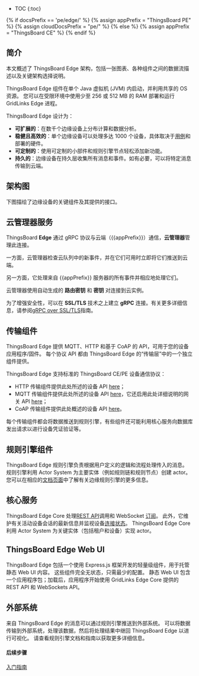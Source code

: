 * TOC
{:toc}

{% if docsPrefix == 'pe/edge/' %}
{% assign appPrefix = "ThingsBoard PE" %}
{% assign cloudDocsPrefix = "pe/" %}
{% else %}
{% assign appPrefix = "ThingsBoard CE" %}
{% endif %}

## 简介

本文概述了 ThingsBoard Edge 架构，包括一张图表、各种组件之间的数据流描述以及关键架构选择说明。

ThingsBoard Edge 组件在单个 Java 虚拟机 (JVM) 内启动，并利用共享的 OS 资源。
您可以在受限环境中使用少至 256 或 512 MB 的 RAM 部署和运行 GridLinks Edge 进程。

ThingsBoard Edge 设计为：

* **可扩展的**：在数千个边缘设备上分布计算和数据分析。
* **稳健且高效的**：单个边缘设备可以处理多达 1000 个设备，具体取决于[用例](/docs/{{docsPrefix}}use-cases/overview/)和部署的硬件。
* **可定制的**：使用可定制的小部件和规则引擎节点轻松添加新功能。
* **持久的**：边缘设备在持久层收集所有消息和事件。如有必要，可以将特定消息传输到云端。

## 架构图

下图描绘了边缘设备的关键组件及其提供的接口。

<object width="80%" data="/images/reference/edge-architecture.svg"></object>

## 云管理器服务

ThingsBoard **Edge** 通过 gRPC 协议与云端（{{appPrefix}}）通信，**云管理器**管理此连接。

一方面，云管理器检查云队列中的新事件，并在它们可用时立即将它们推送到云端。

另一方面，它处理来自 {{appPrefix}} 服务器的所有事件并相应地处理它们。

云管理器使用自动生成的 **路由密钥** 和 **密钥** 对连接到云实例。

为了增强安全性，可以在 **SSL/TLS** 技术之上建立 **gRPC** 连接。有关更多详细信息，请参阅[gRPC over SSL/TLS](/docs/{{docsPrefix}}user-guide/grpc-over-ssl/)指南。

## 传输组件

ThingsBoard Edge 提供 MQTT、HTTP 和基于 CoAP 的 API，可用于您的设备应用程序/固件。
每个协议 API 都由 ThingsBoard Edge 的“传输层”中的一个独立组件提供。

ThingsBoard Edge 支持标准的 ThingsBoard CE/PE 设备通信协议：

* HTTP 传输组件提供此处所述的设备 API [here](/docs/{{docsPrefix}}reference/http-api/)；
* MQTT 传输组件提供此处所述的设备 API [here](/docs/{{docsPrefix}}reference/mqtt-api/)，它还启用此处详细说明的网关 API [here](/docs/{{docsPrefix}}reference/gateway-mqtt-api/)；
* CoAP 传输组件提供此处概述的设备 API [here](/docs/{{docsPrefix}}reference/coap-api/)。

每个传输组件都会将数据推送到规则引擎，有些组件还可能利用核心服务向数据库发出请求以进行设备凭证验证等。

## 规则引擎组件

ThingsBoard Edge 规则引擎负责根据用户定义的逻辑和流程处理传入的消息。
规则引擎利用 Actor System 为主要实体（例如规则链和规则节点）创建 actor。
您可以在相应的[文档页面](/docs/{{docsPrefix}}rule-engine/general/)中了解有关边缘规则引擎的更多信息。

## 核心服务

ThingsBoard Edge Core 处理[REST API](/docs/{{cloudDocsPrefix}}reference/rest-api/)调用和 WebSocket [订阅](/docs/{{cloudDocsPrefix}}user-guide/telemetry/#websocket-api)。
此外，它维护有关活动设备会话的最新信息并监视设备[连接状态](/docs/{{cloudDocsPrefix}}user-guide/device-connectivity-status/)。
ThingsBoard Edge Core 利用 Actor System 为关键实体（包括租户和设备）实现 actor。

## ThingsBoard Edge Web UI

ThingsBoard Edge 包括一个使用 Express.js 框架开发的轻量级组件，用于托管静态 Web UI 内容。
这些组件完全无状态，只需最少的配置。
静态 Web UI 包含一个应用程序包；加载后，应用程序开始使用 GridLinks Edge Core 提供的 REST API 和 WebSockets API。

## 外部系统

来自 ThingsBoard Edge 的消息可以通过规则引擎推送到外部系统。
可以将数据传输到外部系统，处理该数据，然后将处理结果中继回 ThingsBoard Edge 以进行可视化。
请查看规则引擎文档和指南以获取更多详细信息。

#### 后续步骤

<p><a href="/docs/edge/getting-started" class="button">入门指南</a></p>